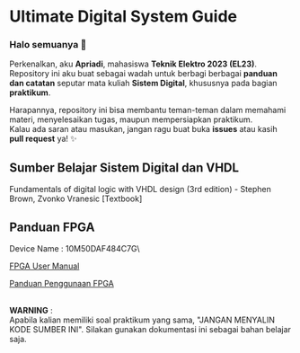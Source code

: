 # Ultimate Digital System Guide

### Halo semuanya 👋
Perkenalkan, aku **Apriadi**, mahasiswa **Teknik Elektro 2023 (EL23)**.  
Repository ini aku buat sebagai wadah untuk berbagi berbagai **panduan dan catatan** seputar mata kuliah **Sistem Digital**, khususnya pada bagian **praktikum**.

Harapannya, repository ini bisa membantu teman-teman dalam memahami materi, menyelesaikan tugas, maupun mempersiapkan praktikum.  
Kalau ada saran atau masukan, jangan ragu buat buka **issues** atau kasih **pull request** ya! ✨

## Sumber Belajar Sistem Digital dan VHDL
Fundamentals of digital logic with VHDL design (3rd edition) - Stephen Brown, Zvonko Vranesic [Textbook]

## Panduan FPGA
Device Name : 10M50DAF484C7G\

[FPGA User Manual](https://drive.google.com/file/d/11_tTxa4eZcXPIQl6Rjy1ZpSjOCW4L0Z5/view?usp=sharing)

[Panduan Penggunaan FPGA](https://drive.google.com/file/d/1Lx4Zb-LqUp0FHMTPzTzYsApsQqLu1N9I/view?usp=sharing)

\
**WARNING** :\
Apabila kalian memiliki soal praktikum yang sama, "JANGAN MENYALIN KODE SUMBER INI". Silakan gunakan dokumentasi ini sebagai bahan belajar saja.
